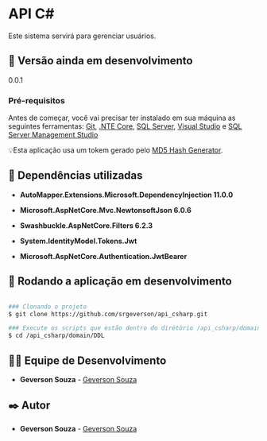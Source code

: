 # API C#
Este sistema servirá para gerenciar usuários.

## 📌 Versão ainda em desenvolvimento
0.0.1

### Pré-requisitos
Antes de começar, você vai precisar ter instalado em sua máquina as seguintes ferramentas:
[Git](https://git-scm.com), [.NTE Core](https://dotnet.microsoft.com/en-us/download), [SQL Server](https://www.microsoft.com/pt-br/sql-server/sql-server-downloads), [Visual Studio](https://visualstudio.microsoft.com/) e [SQL Server Management Studio](https://docs.microsoft.com/en-us/sql/ssms/download-sql-server-management-studio-ssms?view=sql-server-ver16)

💡Esta aplicação usa um tokem gerado pelo [MD5 Hash Generator](https://www.md5hashgenerator.com).

## 🚀 Dependências utilizadas

* **AutoMapper.Extensions.Microsoft.DependencyInjection 11.0.0**

* **Microsoft.AspNetCore.Mvc.NewtonsoftJson 6.0.6**

* **Swashbuckle.AspNetCore.Filters 6.2.3**

* **System.IdentityModel.Tokens.Jwt**

* **Microsoft.AspNetCore.Authentication.JwtBearer**

## 🎲 Rodando a aplicação em desenvolvimento

```bash

### Clonando o projeto
$ git clone https://github.com/srgeverson/api_csharp.git

### Execute os scripts que estão dentro do dirétório /api_csharp/domain/DDL
$ cd /api_csharp/domain/DDL

```

## 👨‍💻 Equipe de Desenvolvimento

* **Geverson Souza** - [Geverson Souza](https://www.linkedin.com/in/geverson-souza-033aa193/)

## ✒️ Autor

* **Geverson Souza** - [Geverson Souza](https://www.linkedin.com/in/geverson-souza-033aa193/)
